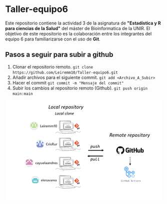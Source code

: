 # Taller-equipo6

Este repositorio contiene la actividad 3 de la asignatura de **"Estadística y R para ciencias de la Salud"** del máster de Bioinformatica de la UNIR.
El objetivo de este repositorio es la colaboración entre los integrantes del equipo 6 para familiarizarse con el uso de __Git__.

## Pasos a seguir para subir a github

1. Clonar el repositorio remoto.
`git clone https://github.com/Leiremm10/Taller-equipo6.git`
2. Añadir archivos para el siguiente commit. 
 `git add <Archivo_A_Subir>`
3. Hacer el commit
  `git commit -m "Mensaje del commit"`
4. Subir los cambios al repositorio remoto (Github).
`git push origin main:main`

![workflow de github](https://github.com/Leiremm10/Taller-equipo6/blob/main/Images/github_workflow.png)

